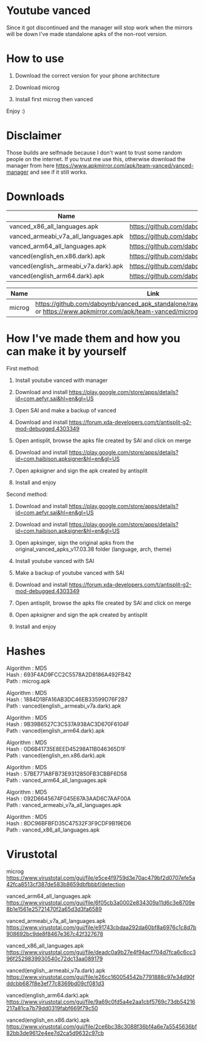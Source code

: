 # Youtube vanced 

Since it got discontinued and the manager will stop work when the mirrors will be down I've made standalone apks of the non-root version.

# How to use

1) Download the correct version for your phone architecture

2) Download microg

3) Install first microg then vanced

Enjoy :)

# Disclaimer

Those builds are selfmade because I don't want to trust some random people on the internet.
If you trust me use this, otherwise download the manager from here https://www.apkmirror.com/apk/team-vanced/vanced-manager and see if it still works.

# Downloads

| Name                                   | Link                                                                                                                    |
| -------------------------------------- | ----------------------------------------------------------------------------------------------------------------------- |
| vanced_x86_all_languages.apk           | https://github.com/daboynb/vanced_apk_standalone/raw/main/vanced%20all%20languages/vanced_x86_all_languages.apk         |
| vanced_armeabi_v7a_all_languages.apk   | https://github.com/daboynb/vanced_apk_standalone/raw/main/vanced%20all%20languages/vanced_armeabi_v7a_all_languages.apk |
| vanced_arm64_all_languages.apk         | https://github.com/daboynb/vanced_apk_standalone/raw/main/vanced%20all%20languages/vanced_arm64_all_languages.apk       |
| vanced(english_en.x86.dark).apk        | https://github.com/daboynb/vanced_apk_standalone/raw/main/vanced%20english/vanced(english_en.x86.dark).apk              |
| vanced(english_.armeabi_v7a.dark).apk  | https://github.com/daboynb/vanced_apk_standalone/raw/main/vanced%20english/vanced(english_.armeabi_v7a.dark).apk        |
| vanced(english_arm64.dark).apk         | https://github.com/daboynb/vanced_apk_standalone/raw/main/vanced%20english/vanced(english_arm64.dark).apk               |


| Name                                   | Link                                                                                                                    |
| -------------------------------------- | ----------------------------------------------------------------------------------------------------------------------- |
| microg                                 | https://github.com/daboynb/vanced_apk_standalone/raw/main/microg/microg.apk or https://www.apkmirror.com/apk/team-vanced/microg-youtube-vanced |   

# How I've made them and how you can make it by yourself

First method:

1) Install youtube vanced with manager 

2) Download and install https://play.google.com/store/apps/details?id=com.aefyr.sai&hl=en&gl=US

3) Open SAI and make a backup of vanced

4) Download and install https://forum.xda-developers.com/t/antisplit-g2-mod-debugged.4303349

5) Open antisplit, browse the apks file created by SAI and click on merge

6) Download and install https://play.google.com/store/apps/details?id=com.haibison.apksigner&hl=en&gl=US

7) Open apksigner and sign the apk created by antisplit

8) Install and enjoy

Second method:

1) Download and install https://play.google.com/store/apps/details?id=com.aefyr.sai&hl=en&gl=US

2) Download and install https://play.google.com/store/apps/details?id=com.haibison.apksigner&hl=en&gl=US

3) Open apksinger, sign the original apks from the original_vanced_apks_v17.03.38 folder (language, arch, theme)

4) Install youtube vanced with SAI

5) Make a backup of youtube vanced with SAI

6) Download and install https://forum.xda-developers.com/t/antisplit-g2-mod-debugged.4303349

7) Open antisplit, browse the apks file created by SAI and click on merge

8) Open apksigner and sign the apk created by antisplit

9) Install and enjoy

# Hashes

Algorithm : MD5 </br>
Hash      : 693F4AD9FCC2C5578A2D8186A492FB42 </br>
Path      : microg.apk </br>

Algorithm : MD5 </br>
Hash      : 1884D18FA16AB3DC46EB33599D76F2B7 </br>
Path      : vanced(english_.armeabi_v7a.dark).apk </br>

Algorithm : MD5 </br>
Hash      : 9B39B6527C3C537A938AC3D670F6104F </br>
Path      : vanced(english_arm64.dark).apk </br>

Algorithm : MD5 </br>
Hash      : 0D6B41735E8EED45298A11B046365D1F </br>
Path      : vanced(english_en.x86.dark).apk </br>

Algorithm : MD5 </br>
Hash      : 57BE771A8FB73E9312850FB3CBBF6D58 </br>
Path      : vanced_arm64_all_languages.apk </br>

Algorithm : MD5 </br>
Hash      : 092D6645674F045E67A3AAD6C7AAF00A </br>
Path      : vanced_armeabi_v7a_all_languages.apk </br>

Algorithm : MD5 </br>
Hash      : 8DC96BFBFD35C47532F3F9CDF9B19ED6 </br>
Path      : vanced_x86_all_languages.apk </br>

# Virustotal

microg </br> https://www.virustotal.com/gui/file/e5ce4f9759d3e70ac479bf2d0707efe5a42fca8513cf387de583b8659dbfbbbf/detection

vanced_arm64_all_languages.apk </br> https://www.virustotal.com/gui/file/6f05cb3a0002e834309a11d6c3e8709e8b1e1561e25721470f2a65d3d3fa6589

vanced_armeabi_v7a_all_languages.apk </br> https://www.virustotal.com/gui/file/e91743cbdaa292da60bf8a6976c1c8d7b908692bc9de8f8467e367c42f327678

vanced_x86_all_languages.apk </br> https://www.virustotal.com/gui/file/deadc0a9b27e4f94acf704d7fca6c6cc396f2529839930540c72dc13aa089179

vanced(english_.armeabi_v7a.dark).apk </br> https://www.virustotal.com/gui/file/e26cc160054542b7791888c97e34d90fddcbb687f8e3ef77c8369bd09cf081d3

vanced(english_arm64.dark).apk </br> https://www.virustotal.com/gui/file/9a69c0fd5a4e2aa1cbf5769c73db54216217a81ca7b79dd0319fabf669f79c50

vanced(english_en.x86.dark).apk </br> https://www.virustotal.com/gui/file/2ce6bc38c3088f36bf4a6e7a5545636bf82bb3de9612e4ee7d2ca5d9632c97cb 
